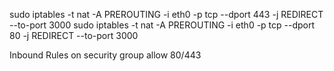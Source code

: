 sudo iptables -t nat -A PREROUTING -i eth0 -p tcp --dport 443 -j REDIRECT --to-port 3000
sudo iptables -t nat -A PREROUTING -i eth0 -p tcp --dport 80 -j REDIRECT --to-port 3000

Inbound Rules on security group allow 80/443